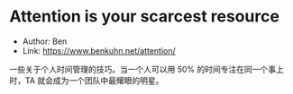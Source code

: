 # Attention is your scarcest resource

* Author: Ben
* Link: https://www.benkuhn.net/attention/

一些关于个人时间管理的技巧。当一个人可以用 50% 的时间专注在同一个事上时，TA 就会成为一个团队中最耀眼的明星。
